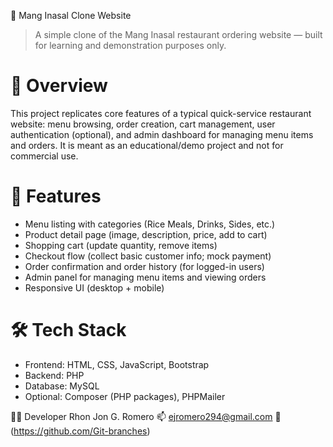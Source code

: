 ﻿ 🍗 Mang Inasal Clone Website

> A simple clone of the Mang Inasal restaurant ordering website — built for learning and demonstration purposes only.

#  📌 Overview
This project replicates core features of a typical quick-service restaurant website: menu browsing, order creation, cart management, user authentication (optional), and admin dashboard for managing menu items and orders. It is meant as an educational/demo project and not for commercial use.

#  🚀 Features
- Menu listing with categories (Rice Meals, Drinks, Sides, etc.)
- Product detail page (image, description, price, add to cart)
- Shopping cart (update quantity, remove items)
- Checkout flow (collect basic customer info; mock payment)
- Order confirmation and order history (for logged-in users)
- Admin panel for managing menu items and viewing orders
- Responsive UI (desktop + mobile)

#  🛠️ Tech Stack
- Frontend: HTML, CSS, JavaScript, Bootstrap
- Backend: PHP
- Database: MySQL
- Optional: Composer (PHP packages), PHPMailer

👩‍💻 Developer
Rhon Jon G. Romero 
📫 ejromero294@gmail.com 
💼 (https://github.com/Git-branches)



